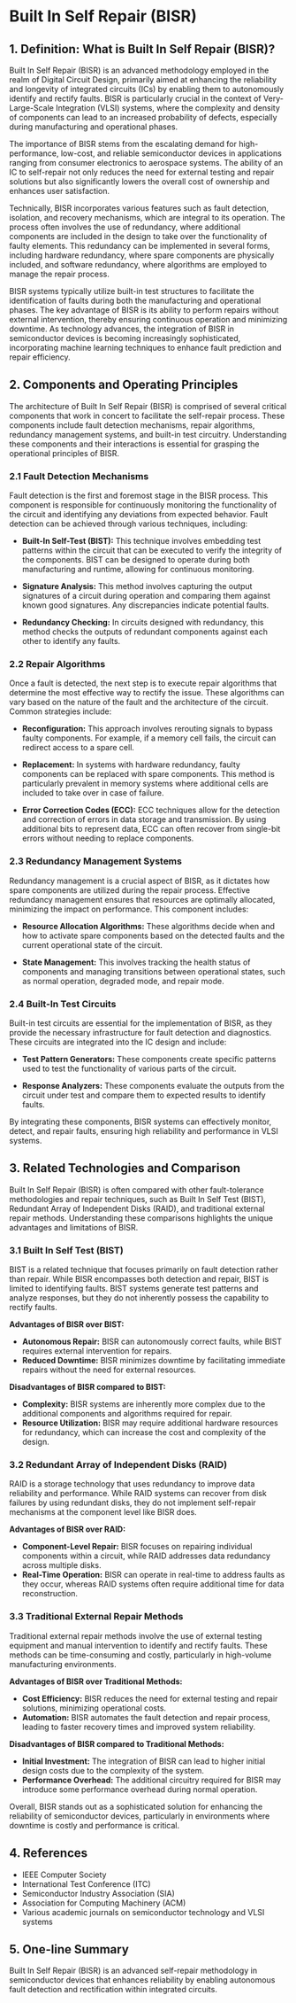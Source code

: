 # Built In Self Repair (BISR)

## 1. Definition: What is **Built In Self Repair (BISR)**?

Built In Self Repair (BISR) is an advanced methodology employed in the realm of Digital Circuit Design, primarily aimed at enhancing the reliability and longevity of integrated circuits (ICs) by enabling them to autonomously identify and rectify faults. BISR is particularly crucial in the context of Very-Large-Scale Integration (VLSI) systems, where the complexity and density of components can lead to an increased probability of defects, especially during manufacturing and operational phases. 

The importance of BISR stems from the escalating demand for high-performance, low-cost, and reliable semiconductor devices in applications ranging from consumer electronics to aerospace systems. The ability of an IC to self-repair not only reduces the need for external testing and repair solutions but also significantly lowers the overall cost of ownership and enhances user satisfaction. 

Technically, BISR incorporates various features such as fault detection, isolation, and recovery mechanisms, which are integral to its operation. The process often involves the use of redundancy, where additional components are included in the design to take over the functionality of faulty elements. This redundancy can be implemented in several forms, including hardware redundancy, where spare components are physically included, and software redundancy, where algorithms are employed to manage the repair process. 

BISR systems typically utilize built-in test structures to facilitate the identification of faults during both the manufacturing and operational phases. The key advantage of BISR is its ability to perform repairs without external intervention, thereby ensuring continuous operation and minimizing downtime. As technology advances, the integration of BISR in semiconductor devices is becoming increasingly sophisticated, incorporating machine learning techniques to enhance fault prediction and repair efficiency.

## 2. Components and Operating Principles

The architecture of Built In Self Repair (BISR) is comprised of several critical components that work in concert to facilitate the self-repair process. These components include fault detection mechanisms, repair algorithms, redundancy management systems, and built-in test circuitry. Understanding these components and their interactions is essential for grasping the operational principles of BISR.

### 2.1 Fault Detection Mechanisms

Fault detection is the first and foremost stage in the BISR process. This component is responsible for continuously monitoring the functionality of the circuit and identifying any deviations from expected behavior. Fault detection can be achieved through various techniques, including:

- **Built-In Self-Test (BIST):** This technique involves embedding test patterns within the circuit that can be executed to verify the integrity of the components. BIST can be designed to operate during both manufacturing and runtime, allowing for continuous monitoring.

- **Signature Analysis:** This method involves capturing the output signatures of a circuit during operation and comparing them against known good signatures. Any discrepancies indicate potential faults.

- **Redundancy Checking:** In circuits designed with redundancy, this method checks the outputs of redundant components against each other to identify any faults.

### 2.2 Repair Algorithms

Once a fault is detected, the next step is to execute repair algorithms that determine the most effective way to rectify the issue. These algorithms can vary based on the nature of the fault and the architecture of the circuit. Common strategies include:

- **Reconfiguration:** This approach involves rerouting signals to bypass faulty components. For example, if a memory cell fails, the circuit can redirect access to a spare cell.

- **Replacement:** In systems with hardware redundancy, faulty components can be replaced with spare components. This method is particularly prevalent in memory systems where additional cells are included to take over in case of failure.

- **Error Correction Codes (ECC):** ECC techniques allow for the detection and correction of errors in data storage and transmission. By using additional bits to represent data, ECC can often recover from single-bit errors without needing to replace components.

### 2.3 Redundancy Management Systems

Redundancy management is a crucial aspect of BISR, as it dictates how spare components are utilized during the repair process. Effective redundancy management ensures that resources are optimally allocated, minimizing the impact on performance. This component includes:

- **Resource Allocation Algorithms:** These algorithms decide when and how to activate spare components based on the detected faults and the current operational state of the circuit.

- **State Management:** This involves tracking the health status of components and managing transitions between operational states, such as normal operation, degraded mode, and repair mode.

### 2.4 Built-In Test Circuits

Built-in test circuits are essential for the implementation of BISR, as they provide the necessary infrastructure for fault detection and diagnostics. These circuits are integrated into the IC design and include:

- **Test Pattern Generators:** These components create specific patterns used to test the functionality of various parts of the circuit.

- **Response Analyzers:** These components evaluate the outputs from the circuit under test and compare them to expected results to identify faults.

By integrating these components, BISR systems can effectively monitor, detect, and repair faults, ensuring high reliability and performance in VLSI systems.

## 3. Related Technologies and Comparison

Built In Self Repair (BISR) is often compared with other fault-tolerance methodologies and repair techniques, such as Built In Self Test (BIST), Redundant Array of Independent Disks (RAID), and traditional external repair methods. Understanding these comparisons highlights the unique advantages and limitations of BISR.

### 3.1 Built In Self Test (BIST)

BIST is a related technique that focuses primarily on fault detection rather than repair. While BISR encompasses both detection and repair, BIST is limited to identifying faults. BIST systems generate test patterns and analyze responses, but they do not inherently possess the capability to rectify faults. 

**Advantages of BISR over BIST:**
- **Autonomous Repair:** BISR can autonomously correct faults, while BIST requires external intervention for repairs.
- **Reduced Downtime:** BISR minimizes downtime by facilitating immediate repairs without the need for external resources.

**Disadvantages of BISR compared to BIST:**
- **Complexity:** BISR systems are inherently more complex due to the additional components and algorithms required for repair.
- **Resource Utilization:** BISR may require additional hardware resources for redundancy, which can increase the cost and complexity of the design.

### 3.2 Redundant Array of Independent Disks (RAID)

RAID is a storage technology that uses redundancy to improve data reliability and performance. While RAID systems can recover from disk failures by using redundant disks, they do not implement self-repair mechanisms at the component level like BISR does.

**Advantages of BISR over RAID:**
- **Component-Level Repair:** BISR focuses on repairing individual components within a circuit, while RAID addresses data redundancy across multiple disks.
- **Real-Time Operation:** BISR can operate in real-time to address faults as they occur, whereas RAID systems often require additional time for data reconstruction.

### 3.3 Traditional External Repair Methods

Traditional external repair methods involve the use of external testing equipment and manual intervention to identify and rectify faults. These methods can be time-consuming and costly, particularly in high-volume manufacturing environments.

**Advantages of BISR over Traditional Methods:**
- **Cost Efficiency:** BISR reduces the need for external testing and repair solutions, minimizing operational costs.
- **Automation:** BISR automates the fault detection and repair process, leading to faster recovery times and improved system reliability.

**Disadvantages of BISR compared to Traditional Methods:**
- **Initial Investment:** The integration of BISR can lead to higher initial design costs due to the complexity of the system.
- **Performance Overhead:** The additional circuitry required for BISR may introduce some performance overhead during normal operation.

Overall, BISR stands out as a sophisticated solution for enhancing the reliability of semiconductor devices, particularly in environments where downtime is costly and performance is critical.

## 4. References

- IEEE Computer Society
- International Test Conference (ITC)
- Semiconductor Industry Association (SIA)
- Association for Computing Machinery (ACM)
- Various academic journals on semiconductor technology and VLSI systems

## 5. One-line Summary

Built In Self Repair (BISR) is an advanced self-repair methodology in semiconductor devices that enhances reliability by enabling autonomous fault detection and rectification within integrated circuits.